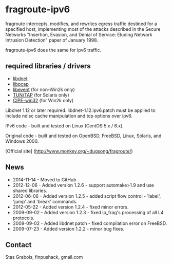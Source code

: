 fragroute-ipv6
==============

fragroute intercepts, modifies, and rewrites egress traffic destined for a specified host, implementing most of the attacks described in the Secure Networks "Insertion, Evasion, and Denial of Service: Eluding Network Intrusion Detection" paper of January 1998. 

fragroute-ipv6 does the same for ipv6 traffic. 

## required libraries / drivers

- [libdnet](https://github.com/stsi/libdnet-ipv6)
- [libpcap](http://www.tcpdump.org/)
- [libevent](http://www.monkey.org/~provos/libevent/) (for non-Win2k only) 
- [TUN/TAP](http://vtun.sourceforge.net/tun/) (for Solaris only) 
- [CIPE-win32](http://cipe-win32.sourceforge.net/) (for Win2k only) 

Libdnet 1.12 or later required. libdnet-1.12.ipv6.patch must be applied to include ndisc cache manipulation and tcp options over ipv6. 

IPv6 code - built and tested on Linux (CentOS 5.x / 6.x). 

Original code - built and tested on OpenBSD, FreeBSD, Linux, Solaris, and Windows 2000. 

[Official site] (http://www.monkey.org/~dugsong/fragroute/)

## News

- 2014-11-14 - Moved to GitHub
- 2012-12-06 - Added version 1.2.6 - support automake>1.9 and use shared libraries. 
- 2012-06-06 - Added version 1.2.5 - added script flow control - 'label', 'jump' and 'break' commands. 
- 2012-05-22 - Added version 1.2.4 - fixed minor errors. 
- 2009-09-02 - Added version 1.2.3 - fixed ip_frag's processing of all L4 protocols. 
- 2009-09-02 - Added libdnet patch - fixed compilation error on FreeBSD. 
- 2009-07-23 - Added version 1.2.2 - minor bug fixes. 


## Contact

Stas Grabois,
 finpushack,
 gmail.com 
